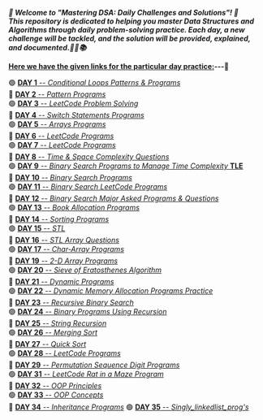 ***🎉 Welcome to "Mastering DSA: Daily Challenges and Solutions"! 🎉  
This repository is dedicated to helping you master Data Structures and Algorithms through daily problem-solving practice. Each day, a new challenge will be tackled, and the solution will be provided, explained, and documented.🚀💡📚***

**<ins>Here we have the given links for the particular day practice:</ins>---🥇**

🟢 [**DAY 1** -- *Conditional Loops Patterns & Programs*](https://github.com/Rjesh2006/MasteringDSA--Daily_Challenges_and_Solutions/tree/main/day1)  
🔵 [**DAY 2** -- *Pattern Programs*](https://github.com/Rjesh2006/MasteringDSA--Daily_Challenges_and_Solutions/tree/main/day2)  
🟢 [**DAY 3** -- *LeetCode Problem Solving*](https://github.com/Rjesh2006/MasteringDSA--Daily_Challenges_and_Solutions/tree/main/day3)  
🔵 [**DAY 4** -- *Switch Statements Programs*](https://github.com/Rjesh2006/MasteringDSA--Daily_Challenges_and_Solutions/tree/main/day7)  
🟢 [**DAY 5** -- *Arrays Programs*](https://github.com/Rjesh2006/MasteringDSA--Daily_Challenges_and_Solutions/tree/main/day8)  
🔵 [**DAY 6** -- *LeetCode Programs*](https://github.com/Rjesh2006/MasteringDSA--Daily_Challenges_and_Solutions/tree/main/day6)  
🟢 [**DAY 7** -- *LeetCode Programs*](https://github.com/Rjesh2006/MasteringDSA--Daily_Challenges_and_Solutions/tree/main/day8)  
🔵 [**DAY 8** -- *Time & Space Complexity Questions*](https://github.com/Rjesh2006/MasteringDSA--Daily_Challenges_and_Solutions/tree/main/day9)  
🟢 [**DAY 9** -- *Binary Search Programs to Manage Time Complexity* **TLE**](https://github.com/Rjesh2006/MasteringDSADaily_Challenges_and_Solutions/tree/main/day10)  
🔵 [**DAY 10** -- *Binary Search Programs*](https://github.com/Rjesh2006/MasteringDSA--Daily_Challenges_and_Solutions/tree/main/day11)  
🟢 [**DAY 11** -- *Binary Search LeetCode Programs*](https://github.com/Rjesh2006/MasteringDSA--Daily_Challenges_and_Solutions/tree/main/day11)  
🔵 [**DAY 12** -- *Binary Search Major Asked Programs & Questions*](https://github.com/Rjesh2006/MasteringDSA--Daily_Challenges_and_Solutions/tree/main/day12)  
🟢 [**DAY 13** -- *Book Allocation Programs*](https://github.com/Rjesh2006/MasteringDSA--Daily_Challenges_and_Solutions/tree/main/day13)  
🔵 [**DAY 14** -- *Sorting Programs*](https://github.com/Rjesh2006/MasteringDSA--Daily_Challenges_and_Solutions/tree/main/day14)  
🟢 [**DAY 15** -- *STL*](https://github.com/Rjesh2006/MasteringDSA--Daily_Challenges_and_Solutions/tree/main/day15)  
🔵 [**DAY 16** -- *STL Array Questions*](https://github.com/Rjesh2006/MasteringDSA--Daily_Challenges_and_Solutions/tree/main/day16)  
🟢 [**DAY 17** -- *Char-Array Programs*](https://github.com/Rjesh2006/MasteringDSA--Daily_Challenges_and_Solutions/tree/main/day17)  
🔵 [**DAY 19** -- *2-D Array Programs*](https://github.com/Rjesh2006/MasteringDSA--Daily_Challenges_and_Solutions/tree/main/day19)  
🟢 [**DAY 20** -- *Sieve of Eratosthenes Algorithm*](https://github.com/Rjesh2006/MasteringDSA--Daily_Challenges_and_Solutions/tree/main/day20)  
🔵 [**DAY 21** -- *Dynamic Programs*](https://github.com/Rjesh2006/MasteringDSA--Daily_Challenges_and_Solutions/tree/main/day22)  
🟢 [**DAY 22** -- *Dynamic Memory Allocation Programs Practice*](https://github.com/Rjesh2006/MasteringDSA--Daily_Challenges_and_Solutions/tree/main/day24datesecosep)  
🔵 [**DAY 23** -- *Recursive Binary Search*](https://github.com/Rjesh2006/MasteringDSA--Daily_Challenges_and_Solutions/tree/main/day25)  
🟢 [**DAY 24** -- *Binary Programs Using Recursion*](https://github.com/Rjesh2006/MasteringDSA--Daily_Challenges_and_Solutions/tree/main/day26)  
🔵 [**DAY 25** -- *String Recursion*](https://github.com/Rjesh2006/MasteringDSA--Daily_Challenges_and_Solutions/tree/main/day27)  
🟢 [**DAY 26** -- *Merging Sort*](https://github.com/Rjesh2006/MasteringDSA--Daily_Challenges_and_Solutions/tree/main/day28)  
🔵 [**DAY 27** -- *Quick Sort*](https://github.com/Rjesh2006/MasteringDSA--Daily_Challenges_and_Solutions/tree/main/day29)  
🟢 [**DAY 28** -- *LeetCode Programs*](https://github.com/Rjesh2006/MasteringDSA--Daily_Challenges_and_Solutions/tree/main/day29)  
🔵 [**DAY 29** -- *Permutation Sequence Digit Programs*](https://github.com/Rjesh2006/MasteringDSA--Daily_Challenges_and_Solutions/tree/main/day31)  
🟢 [**DAY 31** -- *LeetCode Rat in a Maze Program*](https://github.com/Rjesh2006/MasteringDSA--Daily_Challenges_and_Solutions/tree/main/day32)  
🔵 [**DAY 32** -- *OOP Principles*](https://github.com/Rjesh2006/MasteringDSA--Daily_Challenges_and_Solutions/tree/main/day33)  
🟢 [**DAY 33** -- *OOP Concepts*](https://github.com/Rjesh2006/MasteringDSA--Daily_Challenges_and_Solutions/tree/main/day34)  
🔵 [**DAY 34** -- *Inheritance Programs*](https://github.com/Rjesh2006/MasteringDSA--Daily_Challenges_and_Solutions/tree/main/day35)
🟢 [**DAY 35** -- *Singly_linkedlist_prog's*](https://github.com/Rjesh2006/MasteringDSA--Daily_Challenges_and_Solutions/tree/main/day36)
